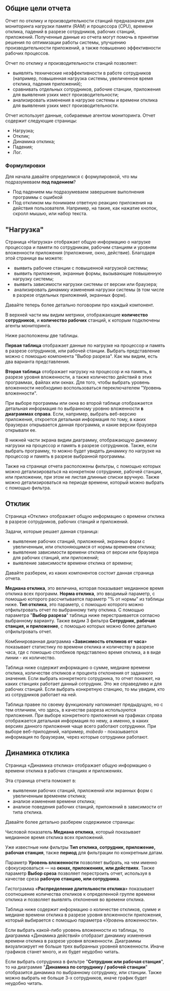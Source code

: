 ## Общие цели отчета
Отчет по отклику и производительности станций предназначен для мониторинга нагрузки памяти (RAM) и процессора (CPU), времени отклика, падений в разрезе сотрудников, рабочих станций, приложений. Полученные данные из отчета могут помочь в принятии решения по оптимизации работы системы, улучшению производительности приложений, а также повышению эффективности рабочих процессов.  

Отчет по отклику и производительности станций позволяет:  
- выявлять технические неэффективности в работе сотрудников (например, повышенная нагрузка системы, увеличенное время отклика, падения приложений);    
- сравнивать отдельных сотрудников, рабочие станции, приложения для выявления узких мест производительности;  
- анализировать изменения в нагрузке системы и времени отклика для выявления узких мест производительности. 

Отчет использует данные, собираемые агентом мониторинга. Отчет содержит следующие страницы: 
- Нагрузка;  
- Отклик; 
- Динамика отклика; 
- Падения; 
- Лог.
### Формулировки
Для начала давайте определимся с формулировкой, что мы подразумеваем **под падением**? 
- Под падением мы подразумеваем завершение выполнения программы с ошибкой
- Под откликом мы понимаем ответную реакцию приложения на действия пользователя. Например, на такие, как нажатие кнопок, скролл мышью, или набор текста.

## "Нагрузка"
Страница «Нагрузка» отображает общую информацию о нагрузке процессора и памяти по сотрудникам, рабочим станциям и уровням вложенности приложения (приложение, окно, действие).
Благодаря этой странице вы можете:
-  выявить рабочие станции с повышенной нагрузкой системы; 
-  выявить приложения, экранные формы, вызывающие повышенную нагрузку системы; 
-  выявить зависимости нагрузки системы от версии или браузера; 
-  анализировать динамику изменения нагрузки системы (в том числе в разрезе отдельных приложений, экранных форм).

Давайте теперь более детально поговорим про каждый компонент.

В верхней части мы видим метрики, отображающие **количество сотрудников**, и **количество рабочих** станций, к которым подключены агенты мониторинга.

Ниже расположены две таблицы.

**Первая таблица** отображает данные по нагрузке на процессор и память в разрезе сотрудников, или рабочей станции. Выбрать представление можно с помощью компонента "Выбор разреза". Как мы видим, есть два варианта представления.

**Вторая таблица** отображает нагрузку на процессор и на память, в разрезе уровня вложенности, а также количество действий в этих программах, файлах или окнах. Для того, чтобы выбрать уровень вложенности необходимо воспользоваться переключателем "Уровень вложенности".

При выборе программы или окна во второй таблице отображается детальная информация по выбранному уровню вложенности **в диаграммах справа**. Если, например, выбрать веб-версию приложения, откроется детальная информация по тому, в каких браузерах открывается данная программа, и какие версии браузера открывали ее.

В нижней части экрана видим диаграмму, отображающую динамику нагрузки на процессор и память в разрезе сотрудников.
Также, если выбрать программу, то можно будет увидеть динамику по нагрузке на процессор и память в разрезе выбранной программы.

Также на странице отчета расположены фильтры, с помощью которых можно детализироваться на конкретном сотруднике, рабочей станции, или приложении, при этом не листая длинные списки вручную.
Также можно детализироваться на периоде времени, который можно выбрать с помощью фильтра.

## Отклик
Страница «Отклик» отображает общую информацию о времени отклика в разрезе сотрудников, рабочих станций и приложений. 

Задачи, которые решает данная страница: 
- выявление рабочих станций, приложений, экранных форм с увеличенным, или отклоняющимся от нормы временем отклика; 
- выявление зависимости времени отклика от версии или браузера для рабочих станций,  или приложений; 
- выявление зависимости времени отклика от времени; 

Давайте разберем, из каких компонентов состоит данная страница отчета.

**Медиана отклика**, это величина, которая показывает медианное время отклика всех программ.
**Норма отклика**, это вводимый параметр, с помощью которого рассчитывается параметр "% от нормы" из таблицы ниже.
**Тип отклика**, это параметр, с помощью которого можно отфильтровать отчет по выбранному типу отклика.
С помощью параметра "**Выбор разреза**" таблица ниже перестраивается согласно выбранному варианту. 
Также видим 3 фильтра **Сотрудник, рабочая станция, и приложение**, с помощью которых можно более детально отфильтровать отчет.

Комбинированная диаграмма «**Зависимость откликов от часа**» показывает статистику по времени отклика и количеству в разрезе часа, где с помощью столбиков представлено время отклика, а в виде линии - их количество.

Таблица ниже содержит информацию о сумме, медиане времени отклика, количестве откликов и процента отклонения от заданного значения.
Если выбрать конкретного сотрудника, то отчет покажет, на каких станциях работает данный сотрудник. Это же справедливо и для рабочих станций. Если выбрать конкретную станцию, то мы увидим, кто из сотрудников работает на ней.

Таблица правее  по своему функционалу напоминает предыдущую, но с тем отличием, что здесь, в качестве разреза используются приложения. 
При выборе конкретного приложения на графиках справа отображается детальная информация по нему, а именно, в каких версиях данного приложения чаще всего работают сотрудники. 
При выборе веб-прилодений, например, *mobedo* - показывается информация по браузерам, через которые сотрудники работают.

## Динамика отклика
Страница «Динамика отклика» отображает общую информацию о времени отклика в рабочих станциях и приложениях. 

Эта страница отчета поможет в: 
- выявлении рабочих станций, приложений или экранных форм с увеличенным временем отклика; 
- анализе изменения времени отклика; 
- анализе поведения рабочих станций, приложений в зависимости от типа отклика.

Давайте более детально разберем содержимое страницы:

Числовой показатель **Медиана отклика**, который показывает медианное время отклика всех приложений.

Уже известные ним фильтры **Тип отклика, сотрудник, приложение, рабочая станция**, также **период** для фильтрации по конкретным датам.

Параметр **Уровень вложенности** позволяет выбрать, на чем именно сфокусироваться — на **окнах, приложениях, или действиях**.
Также параметр **Выбор среза** позволяет перестроить отчет, используя в качестве среза **рабочую станцию, или сотрудника**.

Гистограмма «**Распределение длительности отклика**» показывает соотношение количества откликов к определенной группе времени отклика и позволяет выявлять отклонения во времени отклика.

Таблица ниже содержит информацию о количестве откликов, сумме и медиане времени отклика в разрезе уровня вложенности приложения, который выбирается с помощью параметра «*Уровень вложенности*».

Если выбрать какой-либо уровень вложенности из таблицы, то диаграмма «Динамика действий» отобразит динамику изменения времени отклика в разрезе уровня вложенности. Диаграммы визуализирует не больше трех выбранных уровней вложенности. 
Иначе графиков станет много, и их будет неудобно читать.

Если выбрать сотрудника в фильтре "**Сотрудник или рабочая станция**", то на диаграмме "**Динамика по сотруднику / рабочей станции**" отобразится динамика по выбранному сотруднику, или станции. 
Также можно выбрать не больше 3-х сотрудников, иначе график будет неудобно читать.


 


